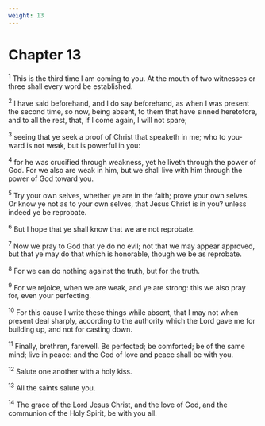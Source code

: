 ```yaml
---
weight: 13
---
```


# Chapter 13

<sup>1</sup> This is the third time I am coming to you. At the mouth of two witnesses or three shall every word be established. 

<sup>2</sup> I have said beforehand, and I do say beforehand, as when I was present the second time, so now, being absent, to them that have sinned heretofore, and to all the rest, that, if I come again, I will not spare; 

<sup>3</sup> seeing that ye seek a proof of Christ that speaketh in me; who to you-ward is not weak, but is powerful in you: 

<sup>4</sup> for he was crucified through weakness, yet he liveth through the power of God. For we also are weak in him, but we shall live with him through the power of God toward you. 

<sup>5</sup> Try your own selves, whether ye are in the faith; prove your own selves. Or know ye not as to your own selves, that Jesus Christ is in you? unless indeed ye be reprobate. 

<sup>6</sup> But I hope that ye shall know that we are not reprobate. 

<sup>7</sup> Now we pray to God that ye do no evil; not that we may appear approved, but that ye may do that which is honorable, though we be as reprobate. 

<sup>8</sup> For we can do nothing against the truth, but for the truth. 

<sup>9</sup> For we rejoice, when we are weak, and ye are strong: this we also pray for, even your perfecting. 

<sup>10</sup> For this cause I write these things while absent, that I may not when present deal sharply, according to the authority which the Lord gave me for building up, and not for casting down. 

<sup>11</sup> Finally, brethren, farewell. Be perfected; be comforted; be of the same mind; live in peace: and the God of love and peace shall be with you. 

<sup>12</sup> Salute one another with a holy kiss. 

<sup>13</sup> All the saints salute you. 

<sup>14</sup> The grace of the Lord Jesus Christ, and the love of God, and the communion of the Holy Spirit, be with you all. 

